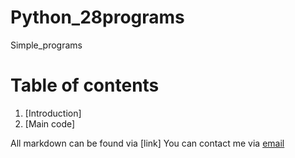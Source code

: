 # Python_28programs
Simple_programs
# Table of contents 
1. [Introduction]
2. [Main code]

All markdown can be found via [link]
You can contact me via [email](mailto:ajejemusaboyi@gmail.com)

